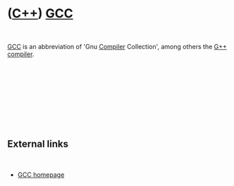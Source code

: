 
 

 

 

 

 

([C++](Cpp.md)) [GCC](CppGcc.md)
==================================

 

[GCC](CppGcc.md) is an abbreviation of 'Gnu [Compiler](CppCompiler.md)
Collection', among others the [G++](CppGpp.md)
[compiler](CppCompiler.md).

 

 

 

 

 

External links
--------------

 

-   [GCC homepage](http://gcc.gnu.org)

 

 

 

 

 

 

